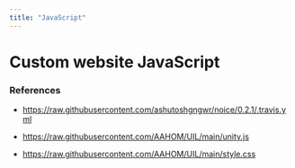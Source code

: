 ```yaml
---
title: "JavaScript"
---
```


# Custom website JavaScript

<script src="https://emgithub.com/embed.js?target=https%3A%2F%2Fgithub.com%2FAAHOM%2FUIL%2Fblob%2Fmain%2Funity.js&style=github&showBorder=on&showLineNumbers=on&showFileMeta=on&showCopy=on&fetchFromJsDelivr=on"></script>

### References

- https://raw.githubusercontent.com/ashutoshgngwr/noice/0.2.1/.travis.yml

- https://raw.githubusercontent.com/AAHOM/UIL/main/unity.js

- https://raw.githubusercontent.com/AAHOM/UIL/main/style.css
